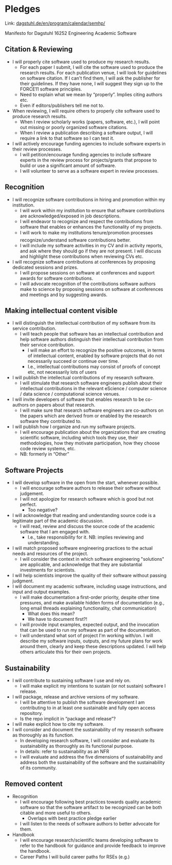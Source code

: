 # Pledges  
  
Link: [dagstuhl.de/en/program/calendar/semhp/][1]  
  
Manifesto for Dagstuhl 16252 Engineering Academic Software  
  
## Citation & Reviewing  
  
* I will properly cite software used to produce my research results.  
    * For each paper I submit, I will cite the software used to produce the research results. For each publication venue, I will look for guidelines on software citation. If I can't find them, I will ask the publisher for their guidelines. If they have none, I will suggest they sign up to the FORCE11 software principles.  
    * Need to explain what we mean by “properly”. Implies citing authors etc.  
    * Even if editors/publishers tell me not to.  
* When reviewing, I will require others to properly cite software used to produce research results.  
    * When I review scholarly works (papers, software, etc.), I will point out missing or poorly organized software citations.  
    * When I review a publication describing a software output, I will require a link to that software so I can test it.  
* I will actively encourage funding agencies to include software experts in their review processes.  
    * I will petition/encourage funding agencies to include software experts in the review process for projects/grants that propose to build or use a significant amount of software.  
    * I will volunteer to serve as a software expert in review processes.  
  
## Recognition  
  
* I will recognize software contributions in hiring and promotion within my institution.  
    * I will work within my institution to ensure that software contributions are acknowledged/exposed in job descriptions.  
    * I will endeavor to recognize and respect the contributions from software that enables or enhances the functionality of my projects.  
    * I will work to make my institutions tenure/promotion processes recognize/understand software contributions better.  
    * I will include my software activities in my CV and in activity reports, and ask where they should go if they are not present. I will discuss and highlight these contributions when reviewing CVs etc.  
* I will recognize software contributions at conferences by proposing dedicated sessions and prizes.  
    * I will propose sessions on software at conferences and support awards for software contributions.  
    * I will advocate recognition of the contributions software authors make to science by proposing sessions on software at conferences and meetings and by suggesting awards.  
  
## Making intellectual content visible  
  
* I will distinguish the intellectual contribution of my software from its service contribution.  
    * I will teach people that software has an intellectual contribution and help software authors distinguish their intellectual contribution from their service contribution.  
        * I will make an effort to recognize the positive outcomes, in terms of intellectual content, enabled by software projects that do not necessarily succeed or continue over time.  
        * I.e., intellectual contributions may consist of proofs of concept etc, not necessarily lots of users  
* I will publish the intellectual contributions of my research software.  
    * I will stimulate that research software engineers publish about their intellectual contributions in the relevant eScience / computer science / data science / computational science venues.  
* I will invite developers of software that enables research to be co-authors on papers about that research.  
    * I will make sure that research software engineers are co-authors on the papers which are derived from or enabled by the research software they contributed to.  
* I will publish how I organize and run my software projects.  
    * I will encourage publication about the organizations that are creating scientific software, including which tools they use, their methodologies, how they motivate participation, how they choose code review systems, etc.  
    * NB: formerly in “Other”  
  
## Software Projects  
  
* I will develop software in the open from the start, whenever possible.  
    * I will encourage software authors to release their software without judgement.  
    * I will not apologize for research software which is good but not perfect.  
        * Too negative?  
* I will acknowledge that reading and understanding source code is a legitimate part of the academic discussion.  
    * I will read, review and discuss the source code of the academic software that I am engaged with.  
        * I.e., take responsibility for it. NB: implies reviewing and understanding.  
* I will match proposed software engineering practices to the actual needs and resources of the project.  
    * I will consider the context in which software engineering "solutions" are applicable, and acknowledge that they are substantial investments for scientists.  
* I will help scientists improve the quality of their software without passing judgment.  
* I will document my academic software, including usage instructions, and input and output examples.  
    * I will make documentation a first-order priority, despite other time pressures, and make available hidden forms of documentation (e.g., long email threads explaining functionality, chat communication)  
        * What does this mean?  
        * We have to document first?!  
    * I will provide input examples, expected output, and the invocation that can be used to run my software as part of the documentation.  
    * I will understand what sort of project I'm working with/on. I will describe my software inputs, outputs, and my future plans for work around them, clearly and keep these descriptions updated. I will help others articulate this for their own projects.  
  
## Sustainability  
  
* I will contribute to sustaining software I use and rely on.  
    * I will make explicit my intentions to sustain (or not sustain) software I release.  
* I will package, release and archive versions of my software.  
    * I will be attentive to publish the software development I am contributing to in at least one sustainable and fully open access repository.  
    * Is the repo implicit in “package and release”?  
* I will make explicit how to cite my software.  
* I will consider and document the sustainability of my research software as thoroughly as its function.  
    * In developing research software, I will consider and evaluate its sustainability as thoroughly as its functional purpose.  
    * In details: refer to sustainability as an NFR  
    * I will evaluate and address the five dimensions of sustainability and address both the sustainability of the software and the sustainability of its community.  
  
## Removed content  
  
* Recognition  
    * I will encourage following best practices towards quality academic software so that the software artifact to be recognized can be both citable and more useful to others.  
        * Overlaps with best practice pledge earlier  
    * I will listen to the needs of software authors to better advocate for them.  
* Handbook  
    * I will encourage research/scientific teams developing software to refer to the handbook for guidance and provide feedback to improve the handbook.  
    * Career Paths I will build career paths for RSEs (e.g.)  
  
[1]: http://www.dagstuhl.de/en/program/calendar/semhp/?semnr=16252  
